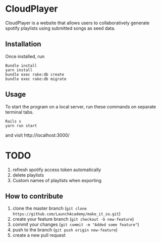 # CloudPlayer

CloudPlayer is a website that allows users to collaboratively generate spotify playlists using submitted songs as seed data.

## Installation

Once installed, run
```
Bundle install
yarn install
bundle exec rake:db create
bundle exec rake:db migrate
```

## Usage

To start the program on a local server, run these commands on separate terminal tabs.
```
Rails s
yarn run start
```
and visit http://localhost:3000/

# TODO

1. refresh spotify access token automatically
2. delete playlists
3. Custom names of playlists when exporting

## How to contribute

1. clone the master branch (```git clone https://github.com/LaunchAcademy/make_it_so.git```)
2. create your feature branch (```git checkout -b new-feature```)
3. commit your changes (```git commit -m "Added some feature"```)
4. push to the branch (```git push origin new-feature```)
5. create a new pull request
